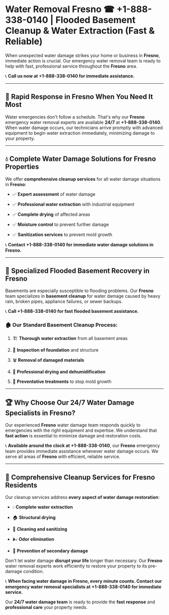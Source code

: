 # Water Removal Fresno ☎ +1-888-338-0140 | Flooded Basement Cleanup & Water Extraction (Fast & Reliable)

When unexpected water damage strikes your home or business in **Fresno**, immediate action is crucial. Our emergency water removal team is ready to help with fast, professional service throughout the **Fresno** area. 

📞 **Call us now at +1-888-338-0140 for immediate assistance.**
---
## 🚀 Rapid Response in Fresno When You Need It Most
Water emergencies don't follow a schedule. That's why our **Fresno** emergency water removal experts are available **24/7** at **+1-888-338-0140**. When water damage occurs, our technicians arrive promptly with advanced equipment to begin water extraction immediately, minimizing damage to your property.
---
## 💧 Complete Water Damage Solutions for Fresno Properties
We offer **comprehensive cleanup services** for all water damage situations in **Fresno**:
- ✅ **Expert assessment** of water damage  
- ✅ **Professional water extraction** with industrial equipment  
- ✅ **Complete drying** of affected areas  
- ✅ **Moisture control** to prevent further damage  
- ✅ **Sanitization services** to prevent mold growth  
📞 **Contact +1-888-338-0140 for immediate water damage solutions in Fresno.**
---
## 🌊 Specialized Flooded Basement Recovery in Fresno
Basements are especially susceptible to flooding problems. Our **Fresno** team specializes in **basement cleanup** for water damage caused by heavy rain, broken pipes, appliance failures, or sewer backups. 
📞 **Call +1-888-338-0140 for fast flooded basement assistance.**
### 🏚️ Our Standard Basement Cleanup Process:
1. 🏗️ **Thorough water extraction** from all basement areas  
2. 🔎 **Inspection of foundation** and structure  
3. 🗑️ **Removal of damaged materials**  
4. 💨 **Professional drying and dehumidification**  
5. 🚫 **Preventative treatments** to stop mold growth  
---
## 🏆 Why Choose Our 24/7 Water Damage Specialists in Fresno?
Our experienced **Fresno** water damage team responds quickly to emergencies with the right equipment and expertise. We understand that **fast action** is essential to minimize damage and restoration costs.
📞 **Available around the clock at +1-888-338-0140**, our **Fresno** emergency team provides immediate assistance whenever water damage occurs. We serve all areas of **Fresno** with efficient, reliable service.
---
## 🧹 Comprehensive Cleanup Services for Fresno Residents
Our cleanup services address **every aspect of water damage restoration**:
- 💧 **Complete water extraction**  
- 🏠 **Structural drying**  
- 🧼 **Cleaning and sanitizing**  
- 🌬️ **Odor elimination**  
- 🚫 **Prevention of secondary damage**  
Don't let water damage **disrupt your life** longer than necessary. Our **Fresno** water removal experts work efficiently to restore your property to its pre-damage condition.
📞 **When facing water damage in Fresno, every minute counts. Contact our emergency water removal specialists at +1-888-338-0140 for immediate service.**
Our **24/7 water damage team** is ready to provide the **fast response** and **professional care** your property needs.
